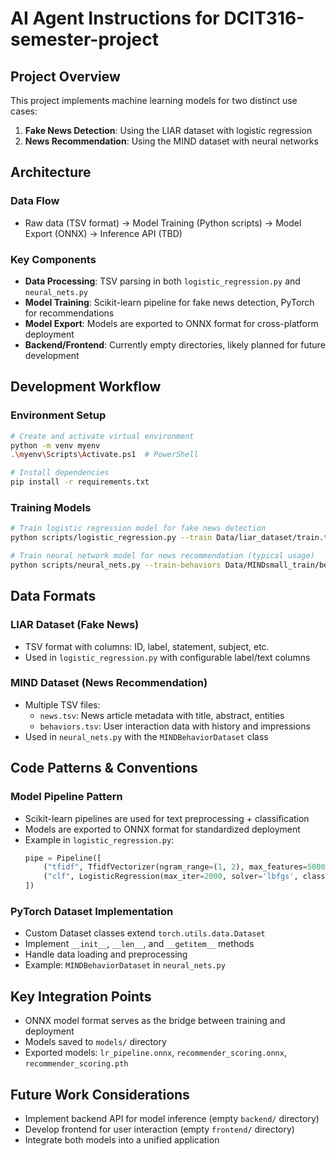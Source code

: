 # AI Agent Instructions for DCIT316-semester-project

## Project Overview
This project implements machine learning models for two distinct use cases:
1. **Fake News Detection**: Using the LIAR dataset with logistic regression
2. **News Recommendation**: Using the MIND dataset with neural networks

## Architecture

### Data Flow
- Raw data (TSV format) → Model Training (Python scripts) → Model Export (ONNX) → Inference API (TBD)

### Key Components
- **Data Processing**: TSV parsing in both `logistic_regression.py` and `neural_nets.py`
- **Model Training**: Scikit-learn pipeline for fake news detection, PyTorch for recommendations
- **Model Export**: Models are exported to ONNX format for cross-platform deployment
- **Backend/Frontend**: Currently empty directories, likely planned for future development

## Development Workflow

### Environment Setup
```bash
# Create and activate virtual environment
python -m venv myenv
.\myenv\Scripts\Activate.ps1  # PowerShell

# Install dependencies
pip install -r requirements.txt
```

### Training Models
```bash
# Train logistic regression model for fake news detection
python scripts/logistic_regression.py --train Data/liar_dataset/train.tsv --valid Data/liar_dataset/valid.tsv --out-model models/lr_pipeline.onnx

# Train neural network model for news recommendation (typical usage)
python scripts/neural_nets.py --train-behaviors Data/MINDsmall_train/behaviors.tsv --train-news Data/MINDsmall_train/news.tsv
```

## Data Formats

### LIAR Dataset (Fake News)
- TSV format with columns: ID, label, statement, subject, etc.
- Used in `logistic_regression.py` with configurable label/text columns

### MIND Dataset (News Recommendation)
- Multiple TSV files:
  - `news.tsv`: News article metadata with title, abstract, entities
  - `behaviors.tsv`: User interaction data with history and impressions
- Used in `neural_nets.py` with the `MINDBehaviorDataset` class

## Code Patterns & Conventions

### Model Pipeline Pattern
- Scikit-learn pipelines are used for text preprocessing + classification
- Models are exported to ONNX format for standardized deployment
- Example in `logistic_regression.py`:
  ```python
  pipe = Pipeline([
      ("tfidf", TfidfVectorizer(ngram_range=(1, 2), max_features=50000)),
      ("clf", LogisticRegression(max_iter=2000, solver='lbfgs', class_weight='balanced'))
  ])
  ```

### PyTorch Dataset Implementation
- Custom Dataset classes extend `torch.utils.data.Dataset`
- Implement `__init__`, `__len__`, and `__getitem__` methods
- Handle data loading and preprocessing
- Example: `MINDBehaviorDataset` in `neural_nets.py`

## Key Integration Points
- ONNX model format serves as the bridge between training and deployment
- Models saved to `models/` directory
- Exported models: `lr_pipeline.onnx`, `recommender_scoring.onnx`, `recommender_scoring.pth`

## Future Work Considerations
- Implement backend API for model inference (empty `backend/` directory)
- Develop frontend for user interaction (empty `frontend/` directory)
- Integrate both models into a unified application